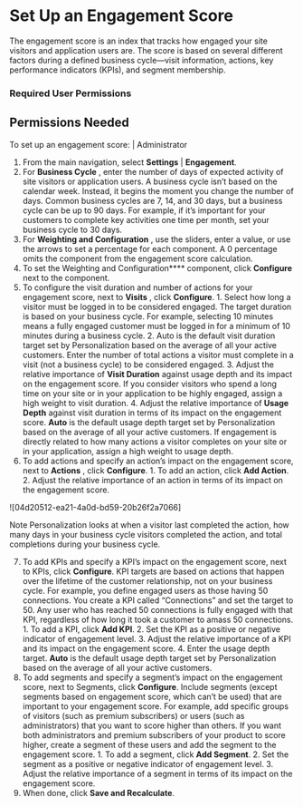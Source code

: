 

# Set Up an Engagement Score

The engagement score is an index that tracks how engaged your site visitors
and application users are. The score is based on several different factors
during a defined business cycle—visit information, actions, key performance
indicators (KPIs), and segment membership.

### Required User Permissions

Permissions Needed  
---  
To set up an engagement score: | Administrator  
  
  1. From the main navigation, select **Settings** | **Engagement**.
  2. For **Business Cycle** , enter the number of days of expected activity of site visitors or application users. A business cycle isn’t based on the calendar week. Instead, it begins the moment you change the number of days. Common business cycles are 7, 14, and 30 days, but a business cycle can be up to 90 days. For example, if it’s important for your customers to complete key activities one time per month, set your business cycle to 30 days.
  3. For **Weighting and Configuration** , use the sliders, enter a value, or use the arrows to set a percentage for each component. A 0 percentage omits the component from the engagement score calculation.
  4. To set the Weighting and Configuration**** component, click **Configure** next to the component.
  5. To configure the visit duration and number of actions for your engagement score, next to **Visits** , click **Configure**.
    1. Select how long a visitor must be logged in to be considered engaged. The target duration is based on your business cycle. For example, selecting 10 minutes means a fully engaged customer must be logged in for a minimum of 10 minutes during a business cycle. 
    2. Auto is the default visit duration target set by Personalization based on the average of all your active customers. Enter the number of total actions a visitor must complete in a visit (not a business cycle) to be considered engaged.
    3. Adjust the relative importance of **Visit Duration** against usage depth and its impact on the engagement score. If you consider visitors who spend a long time on your site or in your application to be highly engaged, assign a high weight to visit duration.
    4. Adjust the relative importance of **Usage Depth** against visit duration in terms of its impact on the engagement score. **Auto** is the default usage depth target set by Personalization based on the average of all your active customers. If engagement is directly related to how many actions a visitor completes on your site or in your application, assign a high weight to usage depth.
  6. To add actions and specify an action’s impact on the engagement score, next to **Actions** , click **Configure**.
    1. To add an action, click **Add Action**.
    2. Adjust the relative importance of an action in terms of its impact on the engagement score.

![04d20512-ea21-4a0d-bd59-20b26f2a7066]

Note Personalization looks at when a visitor last completed the action, how
many days in your business cycle visitors completed the action, and total
completions during your business cycle.

  7. To add KPIs and specify a KPI’s impact on the engagement score, next to KPIs, click **Configure**. KPI targets are based on actions that happen over the lifetime of the customer relationship, not on your business cycle. For example, you define engaged users as those having 50 connections. You create a KPI called “Connections” and set the target to 50. Any user who has reached 50 connections is fully engaged with that KPI, regardless of how long it took a customer to amass 50 connections.
    1. To add a KPI, click **Add KPI**.
    2. Set the KPI as a positive or negative indicator of engagement level.
    3. Adjust the relative importance of a KPI and its impact on the engagement score.
    4. Enter the usage depth target. **Auto** is the default usage depth target set by Personalization based on the average of all your active customers.
  8. To add segments and specify a segment’s impact on the engagement score, next to Segments, click **Configure**. Include segments (except segments based on engagement score, which can’t be used) that are important to your engagement score. For example, add specific groups of visitors (such as premium subscribers) or users (such as administrators) that you want to score higher than others. If you want both administrators and premium subscribers of your product to score higher, create a segment of these users and add the segment to the engagement score. 
    1. To add a segment, click **Add Segment**.
    2. Set the segment as a positive or negative indicator of engagement level.
    3. Adjust the relative importance of a segment in terms of its impact on the engagement score.
  9. When done, click **Save and Recalculate**.

